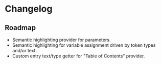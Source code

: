# Changelog

## Roadmap

- Semantic highlighting provider for parameters.
- Semantic highlighting for variable assignment driven by token types and/or text.
- Custom entry text/type getter for "Table of Contents" provider.

<!-- Roadmap -->
[github-vsctmls-index]: https://github.com/SNDST00M/vscode-textmate-languageservice/blob/0.0.0/src/index.ts
